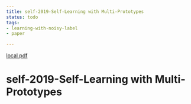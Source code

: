 ```yaml
---
title: self-2019-Self-Learning with Multi-Prototypes
status: todo
tags:
- learning-with-noisy-label
- paper

---
```


[local pdf](../../../pdfs/self-2019-Self-Learning%20with%20Multi-Prototypes.pdf)

# self-2019-Self-Learning with Multi-Prototypes
